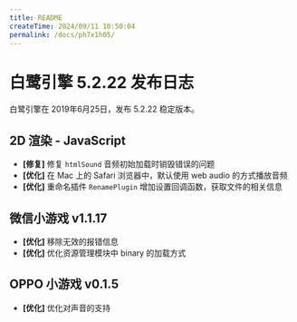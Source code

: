 ```yaml
---
title: README
createTime: 2024/09/11 10:50:04
permalink: /docs/ph7x1h05/
---
```

# 白鹭引擎 5.2.22 发布日志
白鹭引擎在 2019年6月25日，发布 5.2.22 稳定版本。

## 2D 渲染 - JavaScript 
- **[修复]** 修复 `htmlSound` 音频初始加载时销毁错误的问题
- **[优化]** 在 Mac 上的 Safari 浏览器中，默认使用 web audio 的方式播放音频
- **[优化]** 重命名插件 `RenamePlugin` 增加设置回调函数，获取文件的相关信息

## 微信小游戏 v1.1.17
- **[优化]** 移除无效的报错信息
- **[优化]** 优化资源管理模块中 binary 的加载方式

## OPPO 小游戏 v0.1.5
- **[优化]** 优化对声音的支持
